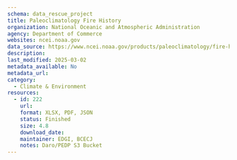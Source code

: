 ```yaml
---
schema: data_rescue_project 
title: Paleoclimatology Fire History
organization: National Oceanic and Atmospheric Administration
agency: Department of Commerce
websites: ncei.noaa.gov
data_source: https://www.ncei.noaa.gov/products/paleoclimatology/fire-history
description: 
last_modified: 2025-03-02
metadata_available: No
metadata_url: 
category:
  - Climate & Environment 
resources:
  - id: 222
    url: 
    format: XLSX, PDF, JSON
    status: Finished
    size: 4.8
    download_date: 
    maintainer: EDGI, BCECJ
    notes: Daro/PEDP S3 Bucket
---
```

